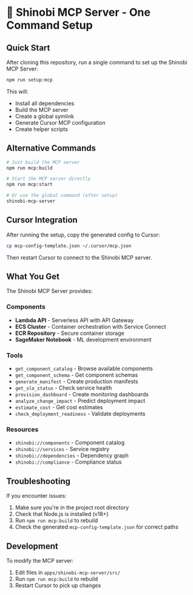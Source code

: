 # 🥷 Shinobi MCP Server - One Command Setup

## Quick Start

After cloning this repository, run a single command to set up the Shinobi MCP Server:

```bash
npm run setup:mcp
```

This will:
- Install all dependencies
- Build the MCP server
- Create a global symlink
- Generate Cursor MCP configuration
- Create helper scripts

## Alternative Commands

```bash
# Just build the MCP server
npm run mcp:build

# Start the MCP server directly
npm run mcp:start

# Or use the global command (after setup)
shinobi-mcp-server
```

## Cursor Integration

After running the setup, copy the generated config to Cursor:

```bash
cp mcp-config-template.json ~/.cursor/mcp.json
```

Then restart Cursor to connect to the Shinobi MCP server.

## What You Get

The Shinobi MCP Server provides:

### Components
- **Lambda API** - Serverless API with API Gateway
- **ECS Cluster** - Container orchestration with Service Connect
- **ECR Repository** - Secure container storage
- **SageMaker Notebook** - ML development environment

### Tools
- `get_component_catalog` - Browse available components
- `get_component_schema` - Get component schemas
- `generate_manifest` - Create production manifests
- `get_slo_status` - Check service health
- `provision_dashboard` - Create monitoring dashboards
- `analyze_change_impact` - Predict deployment impact
- `estimate_cost` - Get cost estimates
- `check_deployment_readiness` - Validate deployments

### Resources
- `shinobi://components` - Component catalog
- `shinobi://services` - Service registry
- `shinobi://dependencies` - Dependency graph
- `shinobi://compliance` - Compliance status

## Troubleshooting

If you encounter issues:

1. Make sure you're in the project root directory
2. Check that Node.js is installed (v18+)
3. Run `npm run mcp:build` to rebuild
4. Check the generated `mcp-config-template.json` for correct paths

## Development

To modify the MCP server:

1. Edit files in `apps/shinobi-mcp-server/src/`
2. Run `npm run mcp:build` to rebuild
3. Restart Cursor to pick up changes
